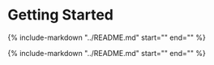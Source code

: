 # Getting Started

{%
   include-markdown "../README.md"
   start="<!--getting-started-installation-start-->"
   end="<!--getting-started-installation-end-->"
%}

{%
   include-markdown "../README.md"
   start="<!--getting-started-custom-resource-definitions-start-->"
   end="<!--getting-started-custom-resource-definitions-end-->"
%}
